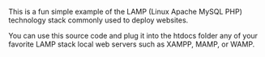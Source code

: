 This is a fun simple example of the LAMP (Linux Apache MySQL PHP) technology stack commonly used to deploy websites.

You can use this source code and plug it into the htdocs folder any of your favorite LAMP stack local web servers such as XAMPP, MAMP, or WAMP.
